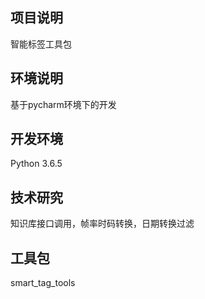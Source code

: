 ## 项目说明
智能标签工具包

## 环境说明
基于pycharm环境下的开发

## 开发环境
Python 3.6.5

## 技术研究

知识库接口调用，帧率时码转换，日期转换过滤

## 工具包

smart_tag_tools

